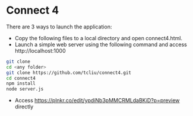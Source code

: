 # Connect 4

There are 3 ways to launch the application:

- Copy the following files to a local directory and open connect4.html.
- Launch a simple web server using the following command and access http://localhost:1000
```sh
git clone 
cd <any folder>
git clone https://github.com/tcliu/connect4.git
cd connect4
npm install
node server.js
```
- Access https://plnkr.co/edit/ypdiNb3pMMCRMLdaBKiD?p=preview directly
